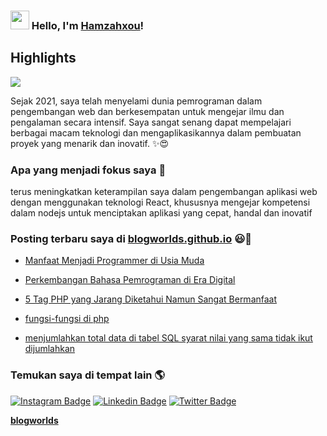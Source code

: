 ### <img src="https://media.giphy.com/media/hvRJCLFzcasrR4ia7z/giphy.gif" width="30px"> Hello, I'm [Hamzahxou](https://blogworlds.github.io/about)!
## Highlights
<a href="https://github.com/blogworlds/blogworlds.github.io">
  <img src="https://github-readme-stats.vercel.app/api/pin/?username=blogworlds&repo=blogworlds.github.io" />
</a>

Sejak 2021, saya telah menyelami dunia pemrograman dalam pengembangan web dan berkesempatan untuk mengejar ilmu dan pengalaman secara intensif. Saya sangat senang dapat mempelajari berbagai macam teknologi dan mengaplikasikannya dalam pembuatan proyek yang menarik dan inovatif.  ✨😍

### Apa yang menjadi fokus saya 👨

terus meningkatkan keterampilan saya dalam pengembangan aplikasi web dengan menggunakan teknologi React, khususnya mengejar kompetensi dalam nodejs untuk menciptakan aplikasi yang cepat, handal dan inovatif<br />

### Posting terbaru saya di [blogworlds.github.io](https://blogworlds.github.io) 😃🧾

<!-- BLOG-POST-LIST: MULAI -->

- [Manfaat Menjadi Programmer di Usia Muda](https://blogworlds.github.io/2023/01/28/Manfaat-Menjadi-Programmer-di-Usia-Muda/)

- [Perkembangan Bahasa Pemrograman di Era Digital](https://blogworlds.github.io/2023/01/27/Perkembangan-Bahasa-Pemrograman-di-Era-Digital/)

- [5 Tag PHP yang Jarang Diketahui Namun Sangat Bermanfaat](https://blogworlds.github.io/2023/01/23/5-Tag-PHP-yang-Jarang-Diketahui-Namun-Sangat-Bermanfaat/)

- [fungsi-fungsi di php ](https://blogworlds.github.io/categories/fungsi/)

- [menjumlahkan total data di tabel SQL syarat nilai yang sama tidak ikut dijumlahkan](https://blogworlds.github.io/2023/01/28/menjumlahkan-total-data-di-tabel-SQL-syarat-nilai-yang-sama-tidak-ikut-dijumlahkan/)

<!-- BLOG-POST-LIST:END -->

### Temukan saya di tempat lain 🌎

[![Instagram Badge](https://img.shields.io/badge/-Instagram-critical?style=flat-square&logo=Instagram&logoColor=white&link=https://www.Instagram.com/Hamzahxou/)](https://www.Instagram.com/Hamzahxou/) [![Linkedin Badge](https://img.shields.io/badge/-LinkedIn-blue?style=flat-square&logo=Linkedin&logoColor=white&link=https://www.linkedin.com/in/overzah-xploit-529650239/)](https://www.linkedin.com/mwlite/in/overzah-xploit-529650239) [![Twitter Badge](https://img.shields.io/badge/-Twitter-1ca0f1?style=flat-square&labelColor=1ca0f1&logo=twitter&logoColor=white&link=https://twitter.com/hamzahxou)](https://twitter.com/hamzahxou)

**[blogworlds](https://blogworlds.github.io)**
